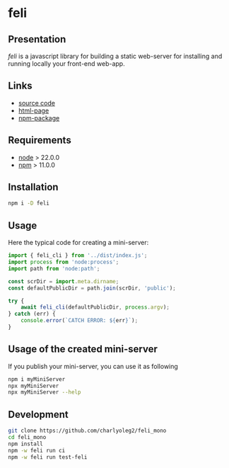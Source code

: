 feli
====


Presentation
------------

*feli* is a javascript library for building a static web-server for installing and running locally your front-end web-app.


Links
-----

- [source code](https://github.com/charlyoleg2/feli_mono)
- [html-page](https://charlyoleg2.github.io/feli_mono/)
- [npm-package](https://www.npmjs.com/package/feli)


Requirements
------------

- [node](https://nodejs.org) > 22.0.0
- [npm](https://docs.npmjs.com/cli) > 11.0.0


Installation
------------

```bash
npm i -D feli
```


Usage
-----

Here the typical code for creating a mini-server:

```javascript
import { feli_cli } from '../dist/index.js';
import process from 'node:process';
import path from 'node:path';

const scrDir = import.meta.dirname;
const defaultPublicDir = path.join(scrDir, 'public');

try {
	await feli_cli(defaultPublicDir, process.argv);
} catch (err) {
	console.error(`CATCH ERROR: ${err}`);
}
```


Usage of the created mini-server
--------------------------------

If you publish your mini-server, you can use it as following

```bash
npm i myMiniServer
npx myMiniServer
npx myMiniServer --help
```


Development
-----------

```bash
git clone https://github.com/charlyoleg2/feli_mono
cd feli_mono
npm install
npm -w feli run ci
npm -w feli run test-feli
```

